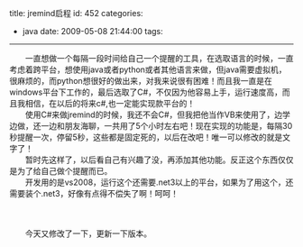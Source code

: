 title: jremind启程
id: 452
categories:
  - java
date: 2009-05-08 21:44:00
tags:
---

　　一直想做一个每隔一段时间给自己一个提醒的工具，在选取语言的时候，一直考虑着跨平台，想使用java或者python或者其他语言来做，但java需要虚拟机，很麻烦的，而python想很好的做出来，对我来说很有困难！而且我一直是在windows平台下工作的，最后选取了C#，不仅因为他容易上手，运行速度高，而且我相信，在以后的将来c#,也一定能实现款平台的！
</br>　　使用C#来做jremind的时候，我还不会C#，但我把他当作VB来使用了，边学边做，还一边和朋友海聊，一共用了5个小时左右吧！现在实现的功能是，每隔30秒提醒一次，停留5秒，这些都是固定死的，以后在改吧！唯一可以修改的就是文字了！
</br>　　暂时先这样了，以后看自己有兴趣了没，再添加其他功能。反正这个东西仅仅是为了给自己做个提醒而已。
</br>　　开发用的是vs2008，运行这个还需要.net3以上的平台，如果为了用这个，还需要装个.net3，好像有点得不偿失了啊！呵呵！
</br>
</br>
</br>
</br>　　今天又修改了一下，更新一下版本。
</br>
</br>